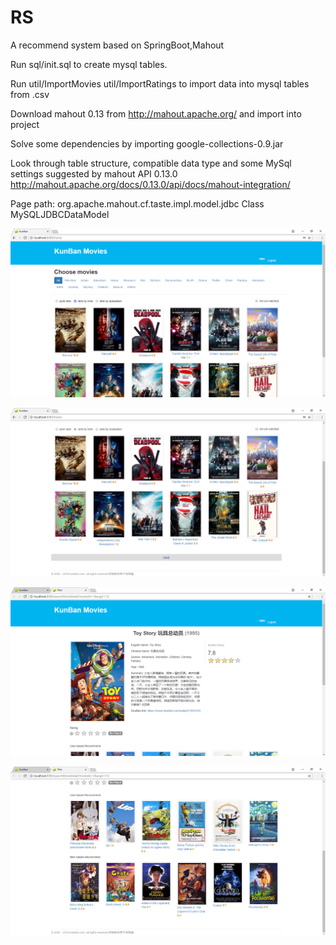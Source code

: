 # RS
A recommend system based on SpringBoot,Mahout

Run sql/init.sql to create mysql tables.

Run util/ImportMovies util/ImportRatings to import data into mysql tables from .csv

Download mahout 0.13 from http://mahout.apache.org/ and import into project

Solve some dependencies by importing google-collections-0.9.jar

Look through table structure, compatible data type and some MySql settings
suggested by mahout API 0.13.0
http://mahout.apache.org/docs/0.13.0/api/docs/mahout-integration/

Page path:
  org.apache.mahout.cf.taste.impl.model.jdbc
    Class MySQLJDBCDataModel

![Alt text](https://github.com/Daemoonn/RS/raw/master/screen_shots/home_page1.png)

![Alt text](https://github.com/Daemoonn/RS/raw/master/screen_shots/home_page2.png)

![Alt text](https://github.com/Daemoonn/RS/raw/master/screen_shots/detail_page1.png)

![Alt text](https://github.com/Daemoonn/RS/raw/master/screen_shots/detail_page2.png)
